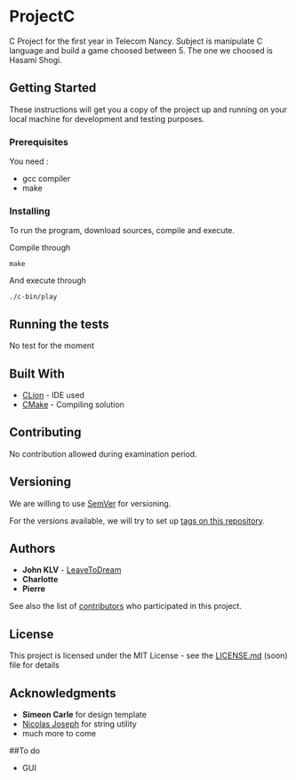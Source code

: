 # ProjectC
C Project for the first year in Telecom Nancy. 
Subject is manipulate C language and build a game choosed between 5. The one we choosed is Hasami Shogi.

## Getting Started

These instructions will get you a copy of the project up and running on your local machine for development and testing purposes. 

### Prerequisites

You need :

* gcc compiler
* make


### Installing

To run the program, download sources, compile and execute.

Compile through 

```
make
```

And execute through

```
./c-bin/play
```


## Running the tests

No test for the moment


## Built With

* [CLion](https://www.jetbrains.com/clion/) - IDE used
* [CMake](https://cmake.org/) - Compiling solution

## Contributing

No contribution allowed during examination period.

## Versioning

We are willing to use [SemVer](http://semver.org/) for versioning.

For the versions available, we will try to set up [tags on this repository](https://github.com/ProjectC/tags). 

## Authors

* **John KLV** - [LeaveToDream](https://github.com/LeaveToDream)
* **Charlotte**
* **Pierre**

See also the list of [contributors](https://github.com/ProjectC/contributors) who participated in this project.

## License

This project is licensed under the MIT License - see the [LICENSE.md](LICENSE.md) (soon) file for details

## Acknowledgments

* **Simeon Carle** for design template
* [Nicolas Joseph](http://nicolasj.developpez.com/articles/libc/string/) for string utility
* much more to come

##To do 
* GUI